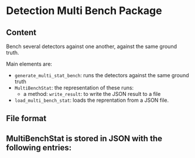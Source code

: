 # Detection Multi Bench Package


## Content

Bench several detectors against one another, against the same ground truth.

Main elements are:
- `generate_multi_stat_bench`: runs the detectors against the same ground truth
- `MultiBenchStat`: the representation of these runs:
    - a method: `write_result`: to write the JSON result to a file
- `load_multi_bench_stat`: loads the reprentation from a JSON file. 


## File format
MultiBenchStat is stored in JSON with the following entries:
- 